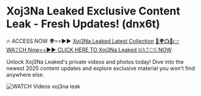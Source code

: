 # Xoj3Na Leaked Exclusive Content Leak - Fresh Updates! (dnx6t)

🔥 ACCESS NOW 🌍==►► <a href="https://tinyurl.com/3fjeunct" rel="nofollow">Xoj3Na Leaked Latest Collection</a></h3>
[🔴🌍📺📱👉WA𝚃CH Now==►► CLICK HERE TO Xoj3Na Leaked 𝚆𝙰𝚃𝙲𝙷 NOW](https://tinyurl.com/3fjeunct)

Unlock Xoj3Na Leaked's private videos and photos today! Dive into the newest 2025 content updates and explore exclusive material you won’t find anywhere else.


<a href="https://tinyurl.com/3fjeunct" rel="nofollow" data-target="animated-image.originalLink"><img src="https://camo.githubusercontent.com/8a4f000d20f83aca3bf7ec5f350d767afa0574a8a352519fd8cfa583a6f93a33/68747470733a2f2f692e696d6775722e636f6d2f644a486b345a712e676966" alt="WATCH Videos" data-canonical-src="https://i.imgur.com/dJHk4Zq.gif" style="max-width: 100%; display: inline-block;" data-target="animated-image.originalImage"></a>
xoj3na leak